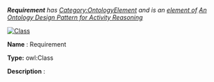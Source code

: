 ___Requirement__ 
 has
 [Category:OntologyElement](../../Category/OntologyElement "Category:OntologyElement") 
 and is an
 [element of](../../Property/ElementOf "Property:ElementOf") 
[An Ontology Design Pattern for Activity Reasoning](../../Submissions/An_Ontology_Design_Pattern_for_Activity_Reasoning "Submissions:An Ontology Design Pattern for Activity Reasoning")_




  





[![Class](../../images/thumb/2/27/Class.gif/45px-Class.gif)](../../Image/Class.gif "Class")


__Name__ 
 : Requirement
 



__Type:__ 
 owl:Class
 



__Description__ 
 :